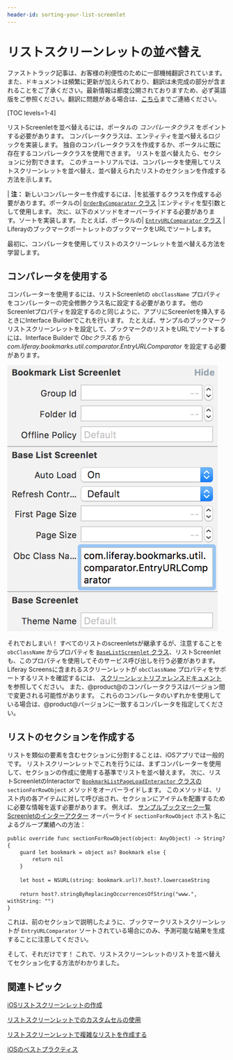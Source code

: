 ```yaml
---
header-id: sorting-your-list-screenlet
---
```


# リストスクリーンレットの並べ替え

<p class="alert alert-info"><span class="wysiwyg-color-blue120">ファストトラック記事は、お客様の利便性のために一部機械翻訳されています。また、ドキュメントは頻繁に更新が加えられており、翻訳は未完成の部分が含まれることをご了承ください。最新情報は都度公開されておりますため、必ず英語版をご参照ください。翻訳に問題がある場合は、<a href="mailto:support-content-jp@liferay.com">こちら</a>までご連絡ください。</span></p>

[TOC levels=1-4]

リストScreenletを並べ替えるには、ポータルの *コンパレータクラス* をポイントする必要があります。 コンパレータクラスは、エンティティを並べ替えるロジックを実装します。 独自のコンパレータクラスを作成するか、ポータルに既に存在するコンパレータクラスを使用できます。 リストを並べ替えたら、セクションに分割できます。 このチュートリアルでは、コンパレータを使用してリストスクリーンレットを並べ替え、並べ替えられたリストのセクションを作成する方法を示します。

| **注：** 新しいコンパレーターを作成するには、|を拡張するクラスを作成する必要があります。ポータルの| [`OrderByComparator` クラス](@platform-ref@/7.1-latest/javadocs/portal-kernel/com/liferay/portal/kernel/util/OrderByComparator.html) |エンティティを型引数として使用します。 次に、以下のメソッドをオーバーライドする必要があります。ソートを実装します。 たとえば、ポータルの| [`EntryURLComparator` クラス](https://github.com/liferay/liferay-portal/blob/7.0.x/modules/apps/collaboration/bookmarks/bookmarks-api/src/main/java/com/liferay/bookmarks/util/comparator/EntryURLComparator.java) | LiferayのブックマークポートレットのブックマークをURLでソートします。

最初に、コンパレータを使用してリストのスクリーンレットを並べ替える方法を学習します。

## コンパレータを使用する

コンパレーターを使用するには、リストScreenletの `obcClassName` プロパティをコンパレーターの完全修飾クラス名に設定する必要があります。 他のScreenletプロパティを設定するのと同じように、アプリにScreenletを挿入するときにInterface Builderでこれを行います。 たとえば、サンプルのブックマークリストスクリーンレットを設定して、ブックマークのリストをURLでソートするには、Interface Builderで *Obcクラス名* から *com.liferay.bookmarks.util.comparator.EntryURLComparator* を設定する必要があります。

![図1：コンパレーターを使用するには、Interface Builderで* Obc Class Name *プロパティをコンパレーターの完全修飾クラス名に設定します。](../../../images/screens-ios-obc-ib.png)

それでおしまい\！ すべてのリストのscreenletsが継承するが、注意することを `obcClassName` からプロパティを [ `BaseListScreenlet` クラス](https://github.com/liferay/liferay-screens/blob/develop/ios/Framework/Core/Base/BaseListScreenlet/BaseListScreenlet.swift)、リストScreenletも、このプロパティを使用してそのサービス呼び出しを行う必要があります。 Liferay Screensに含まれるスクリーンレットが `obcClassName` プロパティをサポートするリストを確認するには、 [スクリーンレットリファレンスドキュメント](/docs/7-1/reference/-/knowledge_base/r/screenlets-in-liferay-screens-for-ios) を参照してください。 また、@product@のコンパレータクラスはバージョン間で変更される可能性があります。 これらのコンパレータのいずれかを使用している場合は、@product@バージョンに一致するコンパレータを指定してください。

## リストのセクションを作成する

リストを類似の要素を含むセクションに分割することは、iOSアプリでは一般的です。 リストスクリーンレットでこれを行うには、まずコンパレーターを使用して、セクションの作成に使用する基準でリストを並べ替えます。 次に、リストScreenletのInteractorで [`BookmarkListPageLoadInteractor` クラスの](https://github.com/liferay/liferay-screens/blob/master/ios/Samples/Bookmark/BookmarkListScreenlet/Interactor/BookmarkListPageLoadInteractor.swift) `sectionForRowObject` メソッドをオーバーライドします。 このメソッドは、リスト内の各アイテムに対して呼び出され、セクションにアイテムを配置するために必要な情報を返す必要があります。 例えば、 [サンプルブックマーク一覧Screenletのインターアクター](https://github.com/liferay/liferay-screens/blob/master/ios/Samples/Bookmark/BookmarkListScreenlet/Interactor/BookmarkListPageLoadInteractor.swift) オーバーライド `sectionForRowObject` ホスト名によるグループ業績への方法：

    public override func sectionForRowObject(object: AnyObject) -> String? {
        guard let bookmark = object as? Bookmark else {
            return nil
        }
    
        let host = NSURL(string: bookmark.url)?.host?.lowercaseString
    
        return host?.stringByReplacingOccurrencesOfString("www.", withString: "")
    }

これは、前のセクションで説明したように、ブックマークリストスクリーンレットが `EntryURLComparator` ソートされている場合にのみ、予測可能な結果を生成することに注意してください。

そして、それだけです！ これで、リストスクリーンレットのリストを並べ替えてセクション化する方法がわかりました。

## 関連トピック

[iOSリストスクリーンレットの作成](/docs/7-1/tutorials/-/knowledge_base/t/creating-ios-list-screenlets)

[リストスクリーンレットでのカスタムセルの使用](/docs/7-1/tutorials/-/knowledge_base/t/using-custom-cells-with-list-screenlets)

[リストスクリーンレットで複雑なリストを作成する](/docs/7-1/tutorials/-/knowledge_base/t/creating-complex-lists-in-your-list-screenlet)

[iOSのベストプラクティス](/docs/7-1/tutorials/-/knowledge_base/t/ios-best-practices)
